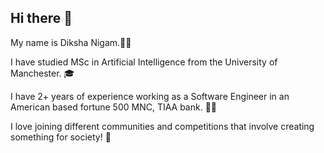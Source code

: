 ## Hi there 👋

<!--
**dnigam02/dnigam02** is a ✨ _special_ ✨ repository because its `README.md` (this file) appears on your GitHub profile.

Here are some ideas to get you started:

- 🔭 I’m currently working on ...
- 🌱 I’m currently learning ...
- 👯 I’m looking to collaborate on ...
- 🤔 I’m looking for help with ...
- 💬 Ask me about ...
- 📫 How to reach me: ...
- 😄 Pronouns: ...
- ⚡ Fun fact: ...
-->
My name is Diksha Nigam.👩‍🦰 

I have studied MSc in Artificial Intelligence from the University of Manchester. 🎓

I have 2+ years of experience working as a Software Engineer in an American based fortune 500 MNC, TIAA bank. 👩‍💻

I love joining different communities and competitions that involve creating something for society! 👯
